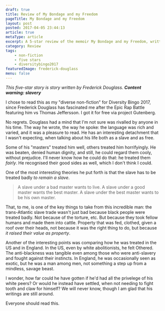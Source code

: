 ```yaml
---
draft: true
title: Review of My Bondage and my Freedom
pageTitle: My Bondage and my Freedom
layout: post
posted: 2017-04-05 23:44:13
article: true
metaType: article
excerpt: A 5-star review of the memoir My Bondage and my Freedom, written by Frederick Douglass. He was born in slavery 1818 and escaped when he was 20 years old.
category: Review
tags:
    - non-fiction
    - five stars
    - diversitybingo2017
featuredImage: frederick-douglass
menu: false
---
```


*This five-star story is story written by Frederick Douglass. **Content warning: slavery***

<p class="c-lead c-lead--ornamented"><span class="c-lead__opening">I chose to read this as my</span> "diverse non-fiction" for Diversity Bingo 2017, since Frederick Douglass has fascinated me after the Epic Rap Battle featuring him vs Thomas Jeffersson. I got it for free via project Gutenberg.</p>

No regrets. Douglass had a mind that I'm not sure was rivalled by anyone in his time. The way he wrote, the way he spoke: the language was rich and varied, and it was a pleasure to read. He has an interesting detachment that I wasn't expecting, when talking about his life both as a slave and as free.

Some of his "masters" treated him well, others treated him horrifyingly. He was beaten, denied human dignity, and still, he could regard them cooly, without prejudice. I'll never know how he could do that: he treated them *fairly*. He recognised their good sides as well, which I don't think I could.

One of the most interesting theories he put forth is that the slave has to be treated badly *to remain a slave*.

> A slave under a bad master wants to live. A slave under a good master wants the best master. A slave under the best master wants to be his own master.

That, to me, is one of the key things to take from this incredible man: the trans-Atlantic slave trade wasn't just bad because black people were treated badly. Not because of the torture, etc. But because they took fellow humans and made them into cattle. Property that was fed, clothed, given a roof over their heads, not because it was the right thing to do, but because *it raised their value as property*.

Another of the interesting points was comparing how he was treated in the US and in England. In the US, even by white abolitionists, he felt Othered. The anti-blackness was tangible even among those who were anti-slavery and fought against their instincts. In England, he was occasionally seen as exotic, but he was a man among men, not something a step up from a mindless, savage beast.

I wonder, how far could he have gotten if he'd had all the privelege of his white peers? Or would he instead have settled, when not needing to fight tooth and claw for himself? We will never know, though I am glad that his writings are still around.

Everyone should read this.
